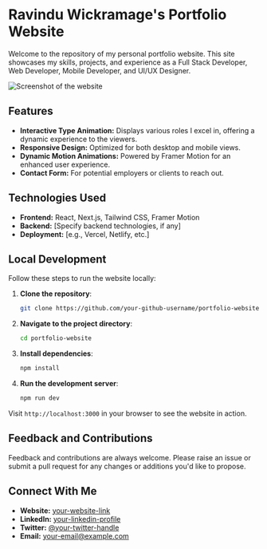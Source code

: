 # Ravindu Wickramage's Portfolio Website

Welcome to the repository of my personal portfolio website. This site showcases my skills, projects, and experience as a Full Stack Developer, Web Developer, Mobile Developer, and UI/UX Designer.

![Screenshot of the website](path-to-your-screenshot.png)

<!-- Replace 'path-to-your-screenshot.png' with the actual path to a screenshot of your website -->

## Features

- **Interactive Type Animation:** Displays various roles I excel in, offering a dynamic experience to the viewers.
- **Responsive Design:** Optimized for both desktop and mobile views.
- **Dynamic Motion Animations:** Powered by Framer Motion for an enhanced user experience.
- **Contact Form:** For potential employers or clients to reach out.

## Technologies Used

- **Frontend:** React, Next.js, Tailwind CSS, Framer Motion
- **Backend:** [Specify backend technologies, if any]
- **Deployment:** [e.g., Vercel, Netlify, etc.]

## Local Development

Follow these steps to run the website locally:

1. **Clone the repository**:

   ```bash
   git clone https://github.com/your-github-username/portfolio-website.git
   ```

2. **Navigate to the project directory**:

   ```bash
   cd portfolio-website
   ```

3. **Install dependencies**:

   ```bash
   npm install
   ```

4. **Run the development server**:
   ```bash
   npm run dev
   ```

Visit `http://localhost:3000` in your browser to see the website in action.

## Feedback and Contributions

Feedback and contributions are always welcome. Please raise an issue or submit a pull request for any changes or additions you'd like to propose.

## Connect With Me

- **Website:** [your-website-link](#)
- **LinkedIn:** [your-linkedin-profile](#)
- **Twitter:** [@your-twitter-handle](#)
- **Email:** your-email@example.com
